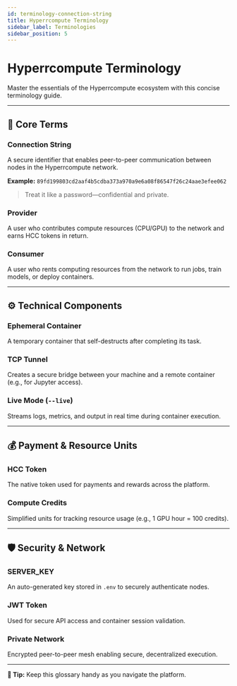 ```yaml
---
id: terminology-connection-string
title: Hyperrcompute Terminology
sidebar_label: Terminologies
sidebar_position: 5
---
```



# Hyperrcompute Terminology

Master the essentials of the Hyperrcompute ecosystem with this concise terminology guide.

---

## 🔌 Core Terms

### Connection String

A secure identifier that enables peer-to-peer communication between nodes in the Hyperrcompute network.

**Example:** `89fd199803cd2aaf4b5cdba373a970a9e6a08f86547f26c24aae3efee062`

> Treat it like a password—confidential and private.

### Provider

A user who contributes compute resources (CPU/GPU) to the network and earns HCC tokens in return.

### Consumer

A user who rents computing resources from the network to run jobs, train models, or deploy containers.

---

## ⚙️ Technical Components

### Ephemeral Container

A temporary container that self-destructs after completing its task.

### TCP Tunnel

Creates a secure bridge between your machine and a remote container (e.g., for Jupyter access).

### Live Mode (`--live`)

Streams logs, metrics, and output in real time during container execution.

---

## 💰 Payment & Resource Units

### HCC Token

The native token used for payments and rewards across the platform.

### Compute Credits

Simplified units for tracking resource usage (e.g., 1 GPU hour = 100 credits).

---

## 🛡️ Security & Network

### SERVER\_KEY

An auto-generated key stored in `.env` to securely authenticate nodes.

### JWT Token

Used for secure API access and container session validation.

### Private Network

Encrypted peer-to-peer mesh enabling secure, decentralized execution.

---

**📌 Tip:** Keep this glossary handy as you navigate the platform.
